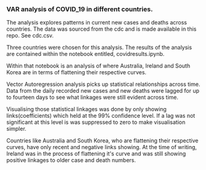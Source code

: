  
### VAR analysis of COVID_19 in different countries.

The analysis explores patterns in current new cases and deaths across countries. The data was sourced from the cdc and is made available in this repo. See cdc.csv.

Three countries were chosen for this analysis. The results of the analysis are contained within the notebook entitled, covidresults.ipynb.

Within that notebook is an analysis of where Australia, Ireland and South Korea are in terms of flattening their respective curves.

Vector Autoregression analysis picks up statistical relationships across time. Data from the daily recorded new cases and new deaths were lagged for up to fourteen days to see what linkages were still evident across time.

Visualising those statistical linkages was done by only showing links(coefficients) which held at the 99% confidence level. If a lag was not significant at this level is was suppressed to zero to make visualisation simpler.

Countries like Australia and South Korea, who are flattening their respective curves, have only recent and negative links showing. At the time of writing, Ireland was in the process of flattening it's curve and was still showing positive linkages to older case and death numbers. 
